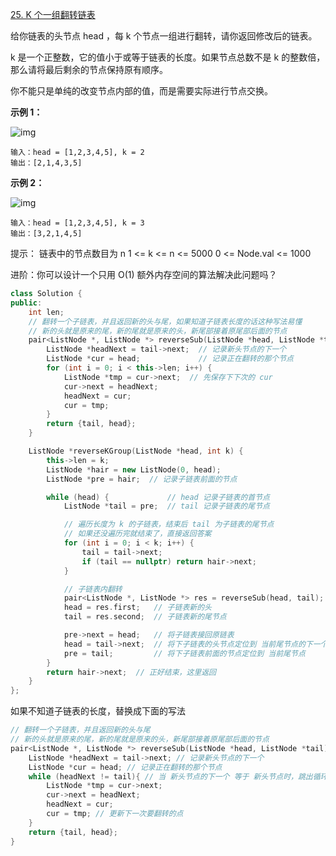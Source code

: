 [25. K 个一组翻转链表](https://leetcode-cn.com/problems/reverse-nodes-in-k-group/)

给你链表的头节点 head ，每 k 个节点一组进行翻转，请你返回修改后的链表。

k 是一个正整数，它的值小于或等于链表的长度。如果节点总数不是 k 的整数倍，那么请将最后剩余的节点保持原有顺序。

你不能只是单纯的改变节点内部的值，而是需要实际进行节点交换。

**示例 1：**

![img](https://assets.leetcode.com/uploads/2020/10/03/reverse_ex1.jpg)

```
输入：head = [1,2,3,4,5], k = 2
输出：[2,1,4,3,5]
```

**示例 2：**

![img](https://assets.leetcode.com/uploads/2020/10/03/reverse_ex2.jpg)

```
输入：head = [1,2,3,4,5], k = 3
输出：[3,2,1,4,5]
```

提示：
链表中的节点数目为 n
1 <= k <= n <= 5000
0 <= Node.val <= 1000


进阶：你可以设计一个只用 O(1) 额外内存空间的算法解决此问题吗？



```c++
class Solution {
public:
    int len;
    // 翻转一个子链表，并且返回新的头与尾，如果知道子链表长度的话这种写法易懂
    // 新的头就是原来的尾，新的尾就是原来的头，新尾部接着原尾部后面的节点
    pair<ListNode *, ListNode *> reverseSub(ListNode *head, ListNode *tail) {
        ListNode *headNext = tail->next;  // 记录新头节点的下一个
        ListNode *cur = head;             // 记录正在翻转的那个节点
        for (int i = 0; i < this->len; i++) {
            ListNode *tmp = cur->next;  // 先保存下下次的 cur
            cur->next = headNext;
            headNext = cur;
            cur = tmp;
        }
        return {tail, head};
    }

    ListNode *reverseKGroup(ListNode *head, int k) {
        this->len = k;
        ListNode *hair = new ListNode(0, head);
        ListNode *pre = hair;  // 记录子链表前面的节点

        while (head) {             // head 记录子链表的首节点
            ListNode *tail = pre;  // tail 记录子链表的尾节点

            // 遍历长度为 k 的子链表，结束后 tail 为子链表的尾节点
            // 如果还没遍历完就结束了，直接返回答案
            for (int i = 0; i < k; i++) {
                tail = tail->next;
                if (tail == nullptr) return hair->next;
            }

            // 子链表内翻转
            pair<ListNode *, ListNode *> res = reverseSub(head, tail);
            head = res.first;   // 子链表新的头
            tail = res.second;  // 子链表新的尾节点

            pre->next = head;   // 将子链表接回原链表
            head = tail->next;  // 将下子链表的头节点定位到 当前尾节点的下一个
            pre = tail;         // 将下子链表前面的节点定位到 当前尾节点
        }
        return hair->next;  // 正好结束，这里返回
    }
};
```

如果不知道子链表的长度，替换成下面的写法

```c++
// 翻转一个子链表，并且返回新的头与尾
// 新的头就是原来的尾，新的尾就是原来的头，新尾部接着原尾部后面的节点
pair<ListNode *, ListNode *> reverseSub(ListNode *head, ListNode *tail) {
    ListNode *headNext = tail->next; // 记录新头节点的下一个
    ListNode *cur = head; // 记录正在翻转的那个节点
    while (headNext != tail){ // 当 新头节点的下一个 等于 新头节点时，跳出循环
        ListNode *tmp = cur->next;
        cur->next = headNext;
        headNext = cur;
        cur = tmp; // 更新下一次要翻转的点
    }
    return {tail, head};
}
```

